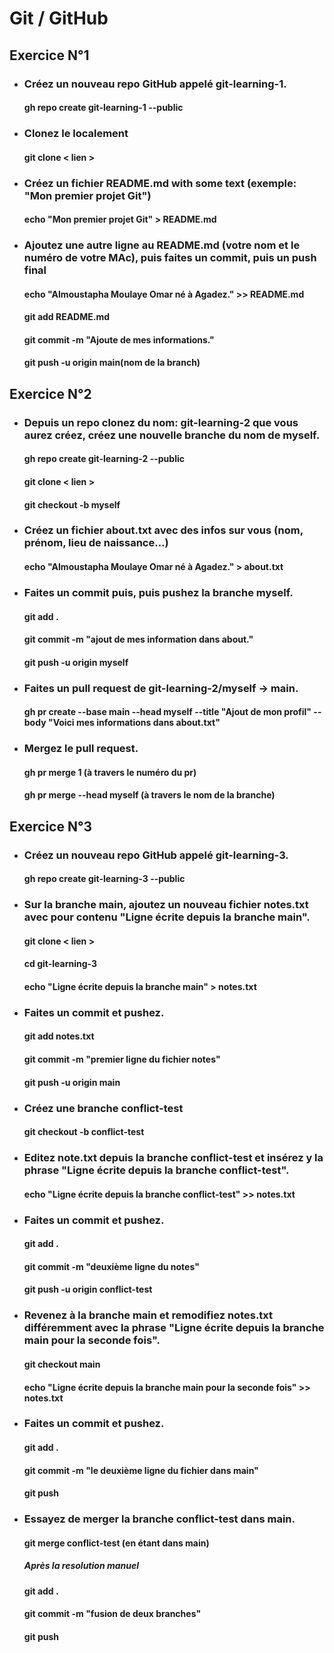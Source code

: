 # Git / GitHub
## Exercice N°1
- ### Créez un nouveau repo GitHub appelé git-learning-1.
  #### gh repo create git-learning-1 --public
- ### Clonez le localement
  #### git clone < lien >
- ### Créez un fichier README.md with some text (exemple: "Mon premier projet Git")
  #### echo "Mon premier projet Git" > README.md
- ### Ajoutez une autre ligne au README.md (votre nom et le numéro de votre MAc), puis faites un commit, puis un push final
  #### echo "Almoustapha Moulaye Omar né à Agadez." >> README.md
  #### git add README.md
  #### git commit -m "Ajoute de mes informations."
  #### git push -u origin main(nom de la branch)
## Exercice N°2
- ### Depuis un repo clonez du nom: git-learning-2 que vous aurez créez, créez une nouvelle branche du nom de myself.
  #### gh repo create git-learning-2 --public
  #### git clone < lien >
  #### git checkout -b myself
- ### Créez un fichier about.txt avec des infos sur vous (nom, prénom, lieu de naissance...)
  #### echo "Almoustapha Moulaye Omar né à Agadez." > about.txt
- ### Faites un commit puis, puis pushez la branche myself.
  #### git add .
  #### git commit -m "ajout de mes information dans about."
  #### git push -u origin myself
- ### Faites un pull request de git-learning-2/myself -> main.
  #### gh pr create --base main --head myself --title "Ajout de mon profil" --body "Voici mes informations dans about.txt"
- ### Mergez le pull request.
  #### gh pr merge 1 (à travers le numéro du pr)
  #### gh pr merge --head myself (à travers le nom de la branche)
## Exercice N°3
- ### Créez un nouveau repo GitHub appelé git-learning-3.
  #### gh repo create git-learning-3 --public
- ### Sur la branche main, ajoutez un nouveau fichier notes.txt avec pour contenu "Ligne écrite depuis la branche main".
  #### git clone < lien >
  #### cd git-learning-3
  #### echo "Ligne écrite depuis la branche main" > notes.txt
- ### Faites un commit et pushez.
  #### git add notes.txt
  #### git commit -m "premier ligne du fichier notes"
  #### git push -u origin main
- ### Créez une branche conflict-test
  #### git checkout -b conflict-test
- ### Editez note.txt depuis la branche conflict-test et insérez y la phrase "Ligne écrite depuis la branche conflict-test".
  #### echo "Ligne écrite depuis la branche conflict-test" >> notes.txt
- ### Faites un commit et pushez.
  #### git add .
  #### git commit -m "deuxième ligne du notes"
  #### git push -u origin conflict-test
- ### Revenez à la branche main et remodifiez notes.txt différemment avec la phrase "Ligne écrite depuis la branche main pour la seconde fois".
  #### git checkout main
  #### echo "Ligne écrite depuis la branche main pour la seconde fois" >> notes.txt
- ### Faites un commit et pushez.
  #### git add .
  #### git commit -m "le deuxième ligne du fichier dans main"
  #### git push
- ### Essayez de merger la branche conflict-test dans main.
  #### git merge conflict-test (en étant dans main)
  ##### Après la resolution manuel
  #### git add .
  #### git commit -m "fusion de deux branches"
  #### git push
